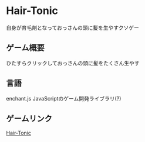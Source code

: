 # Hair-Tonic
自身が育毛剤となっておっさんの頭に髪を生やすクソゲー

## ゲーム概要
ひたすらクリックしておっさんの頭に髪をたくさん生やす

## 言語
enchant.js
JavaScriptのゲーム開発ライブラリ(?)

## ゲームリンク
[Hair-Tonic](https://silmin.github.io/Hair-Tonic/)